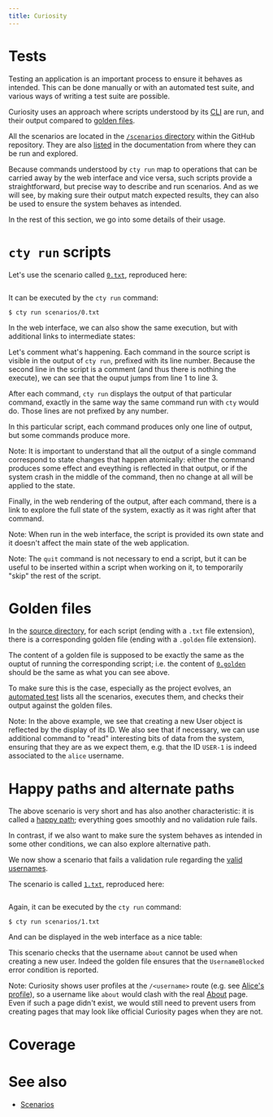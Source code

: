 ```yaml
---
title: Curiosity
---
```


# Tests

Testing an application is an important process to ensure it behaves as
intended. This can be done manually or with an automated test suite, and
various ways of writing a test suite are possible.

Curiosity uses an approach where scripts understood by its
[CLI](/documentation/clis) are run, and their output compared to [golden
files](https://ro-che.info/articles/2017-12-04-golden-tests).

All the scenarios are located in the [`/scenarios`
directory](https://github.com/hypered/curiosity/tree/main/scenarios) within the
GitHub repository. They are also [listed](/documentation/scenarios#scenarios)
in the documentation from where they can be run and explored.

Because commands understood by `cty run` map to operations that can be carried
away by the web interface and vice versa, such scripts provide a
straightforward, but precise way to describe and run scenarios. And as we will
see, by making sure their output match expected results, they can also be used
to ensure the system behaves as intended.

In the rest of this section, we go into some details of their usage.

# `cty run` scripts

Let's use the scenario called
[`0.txt`](https://github.com/hypered/curiosity/blob/main/scenarios/0.txt),
reproduced here:

<pre><code><!--# include virtual="/scenarios/0.txt" --></code></pre>

It can be executed by the `cty run` command:

<pre><code>$ cty run scenarios/0.txt
<!--# include virtual="/scenarios/0.golden" --></code></pre>

In the web interface, we can also show the same execution, but with additional
links to intermediate states:

<!--# include virtual="/partials/scenarios/0" -->

Let's comment what's happening. Each command in the source script is visible in
the output of `cty run`, prefixed with its line number. Because the second line
in the script is a comment (and thus there is nothing the execute), we can see
that the ouput jumps from line 1 to line 3.

After each command, `cty run` displays the output of that particular command,
exactly in the same way the same command run with `cty` would do. Those lines
are not prefixed by any number.

In this particular script, each command produces only one line of output, but
some commands produce more.

Note: It is important to understand that all the output of a single command
correspond to state changes that happen atomically: either the command produces
some effect and eveything is reflected in that output, or if the system crash
in the middle of the command, then no change at all will be applied to the
state.

Finally, in the web rendering of the output, after each command, there is a
link to explore the full state of the system, exactly as it was right after
that command.

Note: When run in the web interface, the script is provided its own state and
it doesn't affect the main state of the web application.

Note: The `quit` command is not necessary to end a script, but it can be useful
to be inserted within a script when working on it, to temporarily "skip" the
rest of the script.

# Golden files

In the [source
directory](https://github.com/hypered/curiosity/tree/main/scenarios), for each
script (ending with a `.txt` file extension), there is a corresponding golden
file (ending with a `.golden` file extension).

The content of a golden file is supposed to be exactly the same as the ouptut
of running the corresponding script; i.e. the content of
[`0.golden`](https://github.com/hypered/curiosity/blob/main/scenarios/0.golden)
should be the same as what you can see above.

To make sure this is the case, especially as the project evolves, an [automated
test](https://github.com/hypered/curiosity/blob/main/tests/run-scenarios.hs)
lists all the scenarios, executes them, and checks their output against the
golden files.

Note: In the above example, we see that creating a new User object is reflected
by the display of its ID. We also see that if necessary, we can use additional
command to "read" interesting bits of data from the system, ensuring that they
are as we expect them, e.g. that the ID `USER-1` is indeed associated to the
`alice` username.

# Happy paths and alternate paths

The above scenario is very short and has also another characteristic: it is
called a [happy path](https://en.wikipedia.org/wiki/Happy_path); everything
goes smoothly and no validation rule fails.

In contrast, if we also want to make sure the system behaves as intended in
some other conditions, we can also explore alternative path.

We now show a scenario that fails a validation rule regarding the [valid
usernames](/documentation/validation-data#users).

The scenario is called
[`1.txt`](https://github.com/hypered/curiosity/blob/main/scenarios/1.txt),
reproduced here:

<pre><code><!--# include virtual="/scenarios/1.txt" --></code></pre>

Again, it can be executed by the `cty run` command:

<pre><code>$ cty run scenarios/1.txt
<!--# include virtual="/scenarios/1.golden" --></code></pre>

And can be displayed in the web interface as a nice table:

<!--# include virtual="/partials/scenarios/1" -->

This scenario checks that the username `about` cannot be used when creating a
new user. Indeed the golden file ensures that the `UsernameBlocked` error
condition is reported.

Note: Curiosity shows user profiles at the `/<username>` route (e.g. see
[Alice's profile](/alice)), so a username like `about` would clash with the
real [About](/about) page. Even if such a page didn't exist, we would still
need to prevent users from creating pages that may look like official Curiosity
pages when they are not.

# Coverage

# See also

- [Scenarios](/documentation/scenarios)
